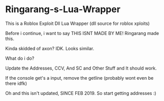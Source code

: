 # Ringarang-s-Lua-Wrapper

This is a Roblox Exploit Dll Lua Wrapper (dll source for roblox xploits)

Before i continue, i want to say THIS ISNT MADE BY ME! Ringarang made this.

Kinda skidded of axon? IDK. Looks similar.

What do i do?

Update the Addresses, CCV, And SC and Other Stuff and It should work.

If the console get's a input, remove the getline (probably wont even be there idfk)

Oh and this isn't updated, SINCE FEB 2019. So start getting addresses :)
